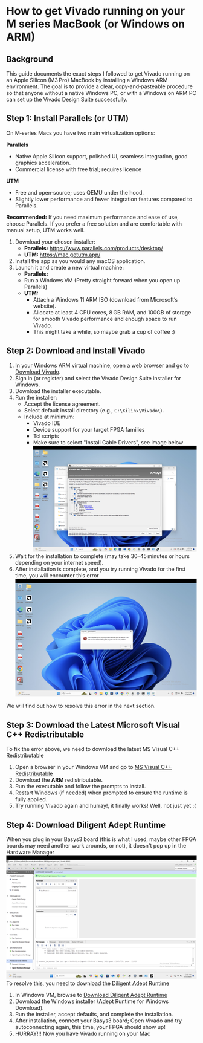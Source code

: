 # How to get Vivado running on your M series MacBook (or Windows on ARM)

## Background

This guide documents the exact steps I followed to get Vivado running on an Apple Silicon (M3 Pro) MacBook by installing a Windows ARM environment. The goal is to provide a clear, copy‑and‑pasteable procedure so that anyone without a native Windows PC, or with a Windows on ARM PC can set up the Vivado Design Suite successfully.

## Step 1: Install Parallels (or UTM)

On M‑series Macs you have two main virtualization options:

**Parallels**  
- Native Apple Silicon support, polished UI, seamless integration, good graphics acceleration.  
- Commercial license with free trial; requires licence

**UTM**  
- Free and open‑source; uses QEMU under the hood.  
- Slightly lower performance and fewer integration features compared to Parallels.

**Recommended:** If you need maximum performance and ease of use, choose Parallels. If you prefer a free solution and are comfortable with manual setup, UTM works well.

1. Download your chosen installer:
   - **Parallels:** https://www.parallels.com/products/desktop/  
   - **UTM:** https://mac.getutm.app/
2. Install the app as you would any macOS application.
3. Launch it and create a new virtual machine:
   - **Parallels:**
    - Run a Windows VM (Pretty straight forward when you open up Parallels)
   - **UTM:**
        - Attach a Windows 11 ARM ISO (download from Microsoft’s website).
        - Allocate at least 4 CPU cores, 8 GB RAM, and 100GB of storage for smooth Vivado performance and enough space to run Vivado.
        - This might take a while, so maybe grab a cup of coffee :)

## Step 2: Download and Install Vivado

1. In your Windows ARM virtual machine, open a web browser and go to [Download Vivado](https://www.xilinx.com/support/download/index.html/content/xilinx/en/downloadNav/vivado-design-tools/2024-2.html).  
2. Sign in (or register) and select the Vivado Design Suite installer for Windows.  
3. Download the installer executable.
4. Run the installer:
   - Accept the license agreement.
   - Select default install directory (e.g., `C:\Xilinx\Vivado\`).
   - Include at minimum:
     - Vivado IDE
     - Device support for your target FPGA families
     - Tcl scripts
     - Make sure to select "Install Cable Drivers", see image below
![Image of Vivado Installer Wizard](/assets/vivado_drivers.png)
5. Wait for the installation to complete (may take 30–45 minutes or hours depending on your internet speed).
6. After installation is complete, and you try running Vivado for the first time, you will encounter this error
![Image of System Error](/assets/vvgl_system_error.png)

We will find out how to resolve this error in the next section.

## Step 3: Download the Latest Microsoft Visual C++ Redistributable

To fix the error above, we need to download the latest MS Visual C++ Redistributable

1. Open a browser in your Windows VM and go to [MS Visual C++ Redistributable](https://learn.microsoft.com/en-us/cpp/windows/latest-supported-vc-redist?view=msvc-170)  
2. Download the **ARM** redistributable.
3. Run the executable and follow the prompts to install.
4. Restart Windows (if needed) when prompted to ensure the runtime is fully applied.
5. Try running Vivado again and hurray!, it finally works! Well, not just yet :(

## Step 4: Download Diligent Adept Runtime

When you plug in your Basys3 board (this is what I used, maybe other FPGA boards may need another work arounds, or not), it doesn't pop up in the Hardware Manager 
![No Connected Hardware](/assets/no_hardware_target.png)
To resolve this, you need to download the [Diligent Adept Runtime](https://digilent.com/reference/software/adept/start?redirect=1#software_downloads)

1. In Windows VM, browse to [Download Diligent Adept Runtime](https://digilent.com/reference/software/adept/start?redirect=1#software_downloads) 
2. Download the Windows installer (Adept Runtime for Windows Download).
3. Run the installer, accept defaults, and complete the installation.
4. After installation, connect your Basys3 board; Open Vivado and try autoconnecting again, this time, your FPGA should show up! 
5. HURRAY!!! Now you have Vivado running on your Mac